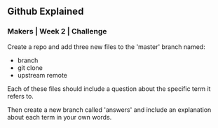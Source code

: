 <h2>Github Explained</h2>

<h3>Makers | Week 2 | Challenge</h3>

Create a repo and add three new files to the 'master' branch named:
- branch
- git clone
- upstream remote

Each of these files should include a question about the specific term it refers to.

Then create a new branch called 'answers' and include an explanation about each term in your own words.

